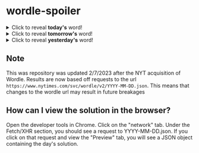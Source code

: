 # wordle-spoiler

<details>
  <summary>Click to reveal <b>today's</b> word!</summary>
  <br>
  <b> ember </b>
</details>

<details>
  <summary>Click to reveal <b>tomorrow's</b> word!</summary>
  <br>
  <b> leggy </b>
</details>

<details>
  <summary>Click to reveal <b>yesterday's</b> word!</summary>
  <br>
  <b> snake </b>
</details>

## Note
This was repository was updated 2/7/2023 after the NYT acquisition of Wordle. Results are now based off requests to the url `https://www.nytimes.com/svc/wordle/v2/YYYY-MM-DD.json`. This means that changes to the wordle url may result in future breakages

## How can I view the solution in the browser?
Open the developer tools in Chrome. Click on the "network" tab. Under the Fetch/XHR section, you should see a request to YYYY-MM-DD.json. If you click on that request and view the "Preview" tab, you will see a JSON object containing the day's solution.